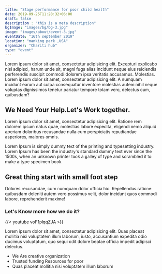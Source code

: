 ```yaml
---
title: "Stage performance for poor child health"
date: 2019-09-25T11:28:32+06:00
draft: false
description : "this is a meta description"
bgImage: "images/bg/bg-3.jpg"
image: "images/about/event-3.jpg"
eventDate: "16th september 2019"
location: "manking park ,USA"
organizer: "Chariti hub"
type: "event"
---
```



Lorem ipsum dolor sit amet, consectetur adipisicing elit. Excepturi explicabo nisi adipisci, harum unde
sit, magni fuga alias incidunt neque eius reiciendis perferendis suscipit commodi dolorem ipsa veritatis
accusamus. Molestias. Lorem ipsum dolor sit amet, consectetur adipisicing elit. A numquam incidunt earum aut
culpa consequatur inventore molestias autem nihil neque voluptas dignissimos tenetur pariatur tempore totam
vero, delectus cum, quibusdam?

## We Need Your Help.Let's Work together.

Lorem ipsum dolor sit amet, consectetur adipisicing elit. Ratione rem dolorem ipsum natus quae, molestias
labore expedita, eligendi nemo aliquid aperiam doloribus recusandae nulla cum perspiciatis repudiandae
asperiores, maiores omnis.

Lorem Ipsum is simply dummy text of the printing and typesetting industry. Lorem Ipsum has been the industry's standard dummy text ever since the 1500s, when an unknown printer took a galley of type and scrambled it to make a type specimen book 

## Great thing start with small foot step

Dolores recusandae, cum numquam dolor officia hic. Repellendus ratione quibusdam deleniti autem vero
possimus velit, dolor incidunt quos commodi labore, reprehenderit maxime!

### Let's Know more how we do it?

{{< youtube voF1plqqZJA >}}

Lorem ipsum dolor sit amet, consectetur adipisicing elit. Quas placeat mollitia nisi
voluptatem illum laborum, iusto, accusantium expedita odio ducimus voluptatum, quo sequi odit dolore beatae
officia impedit adipisci delectus.


* We Are creative organization
* Trusted funding Resources for poor 
* Quas placeat mollitia nisi voluptatem illum laborum